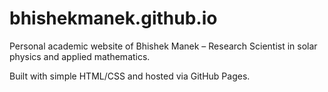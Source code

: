 # bhishekmanek.github.io

Personal academic website of Bhishek Manek – Research Scientist in solar physics and applied mathematics.

Built with simple HTML/CSS and hosted via GitHub Pages.
